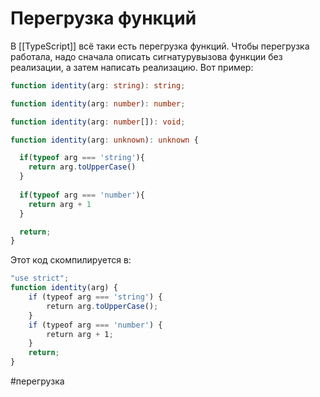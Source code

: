 # Перегрузка функций

В [[TypeScript]] всё таки есть перегрузка функций. Чтобы перегрузка работала, надо сначала описать сигнатурувызова функции без реализации, а затем написать реализацию.
Вот пример:

```typescript
function identity(arg: string): string;

function identity(arg: number): number;

function identity(arg: number[]): void;

function identity(arg: unknown): unknown {

  if(typeof arg === 'string'){
    return arg.toUpperCase()
  }
  
  if(typeof arg === 'number'){
    return arg + 1
  }

  return;
}
```

Этот код скомпилируется в:
```javascript
"use strict";
function identity(arg) {    
	if (typeof arg === 'string') {       
		return arg.toUpperCase();
	}
	if (typeof arg === 'number') {
		return arg + 1;
	}
	return;
}
```



#перегрузка